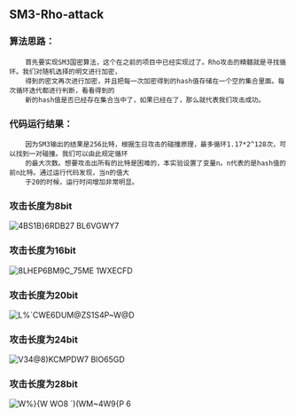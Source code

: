 ## SM3-Rho-attack

### 算法思路：    
        首先要实现SM3国密算法，这个在之前的项目中已经实现过了。Rho攻击的精髓就是寻找循环。我们对随机选择的明文进行加密，
        得到的密文再次进行加密，并且把每一次加密得到的hash值存储在一个空的集合里面。每次循环迭代都进行判断，看看得到的   
        新的hash值是否已经存在集合当中了，如果已经在了，那么就代表我们攻击成功。    
### 代码运行结果：    
        因为SM3输出的结果是256比特，根据生日攻击的碰撞原理，最多循环1.17*2^128次，可以找到一对碰撞。我们可以由此规定循环   
        的最大次数。想要攻击出所有的比特是困难的，本实验设置了变量n。n代表的是hash值的前n比特。通过运行代码发现，当n的值大
        于20的时候，运行时间增加非常明显。       
###  攻击长度为8bit     
   
![4BS1B}6$RDB27 B$L6VGWY7](https://user-images.githubusercontent.com/109323169/181492762-5ef1b286-9435-4205-9d55-121eb5bcdca7.png)

###  攻击长度为16bit   
![8LHEP6BM9C_75ME 1WXECFD](https://user-images.githubusercontent.com/109323169/181493051-ae14cb95-5bb0-4d88-af41-521ff8173686.png)

###  攻击长度为20bit    
![L$%`CWE6DUM@$ZS1S4P~W@D](https://user-images.githubusercontent.com/109323169/181493106-ae11c50d-e8c5-404e-be5c-59891b2cbea1.png)

###  攻击长度为24bit 
![$V34@8)K$CMPDW7 BIO65GD](https://user-images.githubusercontent.com/109323169/181493175-91b119e3-4c8a-4ea6-9695-6416699b0ad4.png)

###  攻击长度为28bit    
![W%}{W WO8 `)(WM~4W9{P 6](https://user-images.githubusercontent.com/109323169/181493270-7d19eeb9-adba-40d4-990f-b6b4014909dd.png)
